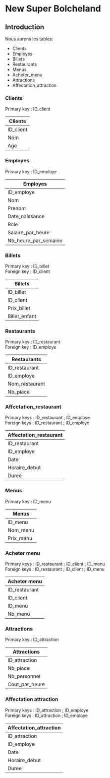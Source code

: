 # New Super Bolcheland

## Introduction

Nous aurons les tables:

- Clients
- Employes
- Billets
- Restaurants
- Menus
- Acheter_menu
- Attractions
- Affectation_attraction

### Clients

Primary key : ID_client

|   Clients   |
|-------------|
| ID_client |
| Nom |
| Age |

### Employes

Primary key : ID_employe

|   Employes   |
|--------------|
| ID_employe |
| Nom|
| Prenom |
| Date_naissance | 
| Role |
| Salaire_par_heure |
| Nb_heure_par_semaine |

### Billets

Primary key : ID_billet  
Foreign key : ID_client

|   Billets   |
|-------------|
| ID_billet |
| ID_client |
| Prix_billet |
| Billet_enfant |

### Restaurants

Primary key : ID_restaurant  
Foreign key : ID_employe

|   Restaurants  |
|----------------|
| ID_restaurant |
| ID_employe |
| Nom_restaurant |
| Nb_place |

### Affectation_restaurant

Primary keys : ID_restaurant ; ID_employe  
Foreign keys : ID_restaurant ; ID_employe

|   Affectation_restaurant   |
|----------------------------|
| ID_restaurant |
| ID_employe |
| Date |
| Horaire_debut |
| Duree |

### Menus

Primary key : ID_menu

|   Menus   |
|-----------|
| ID_menu |
| Nom_menu |
| Prix_menu |

### Acheter menu

Primary keys : ID_restaurant ; ID_client ; ID_menu  
Foreign keys : ID_restaurant ; ID_client ; ID_menu

|   Acheter menu   |
|------------------|
| ID_restaurant |
| ID_client |
| ID_menu |
| Nb_menu |

### Attractions

Primary key : ID_attraction

|   Attractions   |
|-----------------|
| ID_attraction |
| Nb_place |
| Nb_personnel |
| Cout_par_heure |

### Affectation attraction

Primary keys : ID_attraction ; ID_employe  
Foreign keys : ID_attraction ; ID_employe

|   Affectation_attraction   |
|----------------------------|
| ID_attraction |
| ID_employe |
| Date |
| Horaire_debut |
| Duree |
